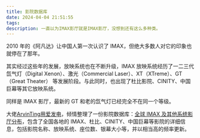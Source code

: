 ```yaml
---
title: 影院数据库
date: 2024-04-04 21:51:55
tags:
description: 一直以为IMAX影厅就是IMAX影厅，没想到还有这么多种类。
---
```


2010 年的《阿凡达》让中国人第一次认识了 IMAX，但绝大多数人对它的印象也就停在了那年。

其实经过这些年的发展，放映系统也在不断升级，IMAX 放映系统经历了一二三代氙气灯（Digital Xenon）、激光（Commercial Laser）、XT（XTreme）、GT（Great Theater） 等发展阶段。与此同时，也出现了杜比影院、CINITY、中国巨幕等其它放映系统。

同样是 IMAX 影厅，最新的 GT 和老的氙气灯已经完全不在同一个等级。

大佬[ArvinTing](https://space.bilibili.com/20919119)[用爱发电](https://www.bilibili.com/read/cv26515454/)，倾情整理了一份影院数据库：[全球 IMAX 及其他系统影厅分布](https://docs.qq.com/sheet/DQ3FEUUZJdklNSWJP)，包含了全国各地的 IMAX、杜比、CINITY、中国巨幕等影院的详细信息，包括影院名称、放映系统、座位数、银幕大小等，并以相当高的频率更新。
